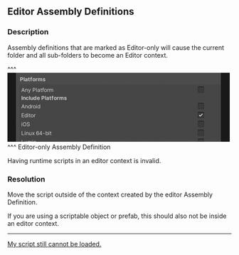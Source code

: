 ## Editor Assembly Definitions
### Description
Assembly definitions that are marked as Editor-only will cause the current folder and all sub-folders to become an Editor context.  

^^^
![Editor Assembly Definition](../../../Building/editor-asmdef.png)
^^^ Editor-only Assembly Definition

Having runtime scripts in an editor context is invalid.  

### Resolution
Move the script outside of the context created by the editor Assembly Definition.  

If you are using a scriptable object or prefab, this should also not be inside an editor context.

---  
[My script still cannot be loaded.](General%20Advice.md)